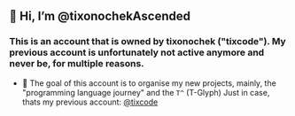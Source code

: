 ## 👋 Hi, I’m @tixonochekAscended
### This is an account that is owned by tixonochek ("tixcode"). My previous account is unfortunately not active anymore and never be, for multiple reasons. 
- 🎯 The goal of this account is to organise my new projects, mainly, the "programming language journey" and the `T^` (T-Glyph)
Just in case, thats my previous account: [@tixcode](https://github.com/tixcode)
<!---
tixonochekAscended/tixonochekAscended is a ✨ special ✨ repository because its `README.md` (this file) appears on your GitHub profile.
You can click the Preview link to take a look at your changes.
--->
